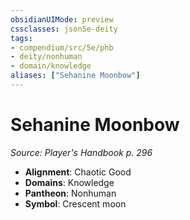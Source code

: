 ```yaml
---
obsidianUIMode: preview
cssclasses: json5e-deity
tags:
- compendium/src/5e/phb
- deity/nonhuman
- domain/knowledge
aliases: ["Sehanine Moonbow"]
---
```

# Sehanine Moonbow
*Source: Player's Handbook p. 296* 

- **Alignment**: Chaotic Good
- **Domains**: Knowledge
- **Pantheon**: Nonhuman
- **Symbol**: Crescent moon